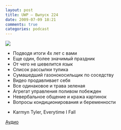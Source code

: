 ```yaml
---
layout: post
title: UWP – Выпуск 224
date: 2009-07-09 18:21
comments: true
categories: podcast
---
```

![](https://podcast.umputun.com/images/uwp/uwp224.jpg)



- Подводя итоги 4х лет с вами
- Еще один, более значимый праздник
- От чего не шевелится язык
- Список рассылки тупика
- Сумашедший газонокосильщик по соседству
- Видео продавливает себя
- Все одинаковое и трава зеленая
- Агрегат управления поливом побежден
- Невербальное общение и кража картинок
- Вопросы кондиционирования и беременности


* Karmyn Tyler, Everytime I Fall

[Аудио](http://archive.rucast.net/uwp/media/ump_podcast224.mp3)
<audio src="http://archive.rucast.net/uwp/media/ump_podcast224.mp3" preload="none">
